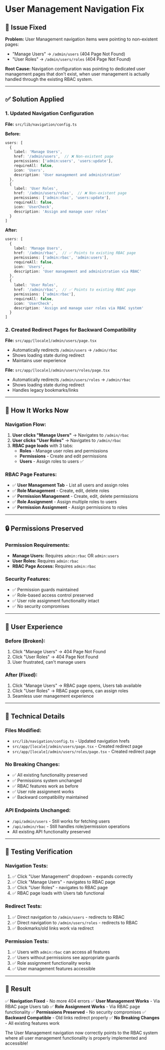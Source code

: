 # User Management Navigation Fix

## 🚨 **Issue Fixed**

**Problem:** User Management navigation items were pointing to non-existent pages:
- "Manage Users" → `/admin/users` (404 Page Not Found)
- "User Roles" → `/admin/users/roles` (404 Page Not Found)

**Root Cause:** Navigation configuration was pointing to dedicated user management pages that don't exist, when user management is actually handled through the existing RBAC system.

---

## ✅ **Solution Applied**

### **1. Updated Navigation Configuration**
**File:** `src/lib/navigation/config.ts`

**Before:**
```typescript
users: [
  {
    label: 'Manage Users',
    href: '/admin/users',  // ❌ Non-existent page
    permissions: ['admin:users', 'users:update'],
    requireAll: false,
    icon: 'Users',
    description: 'User management and administration'
  },
  {
    label: 'User Roles',
    href: '/admin/users/roles',  // ❌ Non-existent page
    permissions: ['admin:rbac', 'users:update'],
    requireAll: false,
    icon: 'UserCheck',
    description: 'Assign and manage user roles'
  }
]
```

**After:**
```typescript
users: [
  {
    label: 'Manage Users',
    href: '/admin/rbac',  // ✅ Points to existing RBAC page
    permissions: ['admin:rbac', 'admin:users'],
    requireAll: false,
    icon: 'Users',
    description: 'User management and administration via RBAC'
  },
  {
    label: 'User Roles',
    href: '/admin/rbac',  // ✅ Points to existing RBAC page
    permissions: ['admin:rbac'],
    requireAll: false,
    icon: 'UserCheck',
    description: 'Assign and manage user roles via RBAC system'
  }
]
```

### **2. Created Redirect Pages for Backward Compatibility**

**File:** `src/app/[locale]/admin/users/page.tsx`
- Automatically redirects `/admin/users` → `/admin/rbac`
- Shows loading state during redirect
- Maintains user experience

**File:** `src/app/[locale]/admin/users/roles/page.tsx`
- Automatically redirects `/admin/users/roles` → `/admin/rbac`
- Shows loading state during redirect
- Handles legacy bookmarks/links

---

## 🎯 **How It Works Now**

### **Navigation Flow:**
1. **User clicks "Manage Users"** → Navigates to `/admin/rbac`
2. **User clicks "User Roles"** → Navigates to `/admin/rbac`
3. **RBAC page loads** with 3 tabs:
   - **Roles** - Manage user roles and permissions
   - **Permissions** - Create and edit permissions
   - **Users** - Assign roles to users ✅

### **RBAC Page Features:**
- ✅ **User Management Tab** - List all users and assign roles
- ✅ **Role Management** - Create, edit, delete roles
- ✅ **Permission Management** - Create, edit, delete permissions
- ✅ **Role Assignment** - Assign multiple roles to users
- ✅ **Permission Assignment** - Assign permissions to roles

---

## 🔒 **Permissions Preserved**

### **Permission Requirements:**
- **Manage Users:** Requires `admin:rbac` OR `admin:users`
- **User Roles:** Requires `admin:rbac`
- **RBAC Page Access:** Requires `admin:rbac`

### **Security Features:**
- ✅ Permission guards maintained
- ✅ Role-based access control preserved
- ✅ User role assignment functionality intact
- ✅ No security compromises

---

## 📱 **User Experience**

### **Before (Broken):**
1. Click "Manage Users" → 404 Page Not Found
2. Click "User Roles" → 404 Page Not Found
3. User frustrated, can't manage users

### **After (Fixed):**
1. Click "Manage Users" → RBAC page opens, Users tab available
2. Click "User Roles" → RBAC page opens, can assign roles
3. Seamless user management experience

---

## 🔧 **Technical Details**

### **Files Modified:**
- `src/lib/navigation/config.ts` - Updated navigation hrefs
- `src/app/[locale]/admin/users/page.tsx` - Created redirect page
- `src/app/[locale]/admin/users/roles/page.tsx` - Created redirect page

### **No Breaking Changes:**
- ✅ All existing functionality preserved
- ✅ Permissions system unchanged
- ✅ RBAC features work as before
- ✅ User role assignment works
- ✅ Backward compatibility maintained

### **API Endpoints Unchanged:**
- `/api/admin/users` - Still works for fetching users
- `/api/admin/rbac` - Still handles role/permission operations
- All existing API functionality preserved

---

## 🧪 **Testing Verification**

### **Navigation Tests:**
1. ✅ Click "User Management" dropdown - expands correctly
2. ✅ Click "Manage Users" - navigates to RBAC page
3. ✅ Click "User Roles" - navigates to RBAC page
4. ✅ RBAC page loads with Users tab functional

### **Redirect Tests:**
1. ✅ Direct navigation to `/admin/users` - redirects to RBAC
2. ✅ Direct navigation to `/admin/users/roles` - redirects to RBAC
3. ✅ Bookmarks/old links work via redirect

### **Permission Tests:**
1. ✅ Users with `admin:rbac` can access all features
2. ✅ Users without permissions see appropriate guards
3. ✅ Role assignment functionality works
4. ✅ User management features accessible

---

## 🎉 **Result**

✅ **Navigation Fixed** - No more 404 errors
✅ **User Management Works** - Via RBAC page Users tab
✅ **Role Assignment Works** - Via RBAC page functionality
✅ **Permissions Preserved** - No security compromises
✅ **Backward Compatible** - Old links redirect properly
✅ **No Breaking Changes** - All existing features work

The User Management navigation now correctly points to the RBAC system where all user management functionality is properly implemented and accessible!
